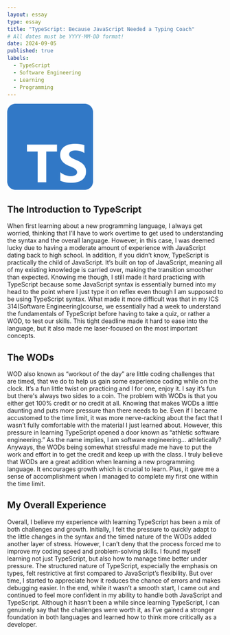 ```yaml
---
layout: essay
type: essay
title: "TypeScript: Because JavaScript Needed a Typing Coach"
# All dates must be YYYY-MM-DD format!
date: 2024-09-05
published: true
labels:
  - TypeScript
  - Software Engineering
  - Learning
  - Programming
---
```


<img width="200px" class="rounded float-start pe-4" src="../img/typeScriptLOGO.png">

## The Introduction to TypeScript

When first learning about a new programming language, I always get worried, thinking that I’ll have to work overtime to get used to understanding the syntax and the overall language. However, in this case, I was deemed lucky due to having a moderate amount of experience with JavaScript dating back to high school. In addition, if you didn’t know, TypeScript is practically the child of JavaScript. It’s built on top of JavaScript, meaning all of my existing knowledge is carried over, making the transition smoother than expected. Knowing me though, I still made it hard practicing with TypeScript because some JavaScript syntax is essentially burned into my head to the point where I just type it on reflex even though I am supposed to be using TypeScript syntax. What made it more difficult was that in my ICS 314(Software Engineering)course, we essentially had a week to understand the fundamentals of TypeScript before having to take a quiz, or rather a WOD, to test our skills. This tight deadline made it hard to ease into the language, but it also made me laser-focused on the most important concepts. 

## The WODs

WOD also known as “workout of the day” are little coding challenges that are timed, that we do to help us gain some experience coding while on the clock. It’s a fun little twist on practicing and I for one, enjoy it. I say it’s fun but there's always two sides to a coin. The problem with WODs is that you either get 100% credit or no credit at all. Knowing that makes WODs a little daunting and puts more pressure than there needs to be. Even if I became accustomed to the time limit, it was more nerve-racking about the fact that I wasn’t fully comfortable with the material I just learned about. However, this pressure in learning TypeScript opened a door known as “athletic software engineering.” As the name implies, I am software engineering… athletically? Anyways, the WODs being somewhat stressful made me have to put the work and effort in to get the credit and keep up with the class. I truly believe that WODs are a great addition when learning a new programming language. It encourages growth which is crucial to learn. Plus, it gave me a sense of accomplishment when I managed to complete my first one within the time limit.


## My Overall Experience

Overall, I believe my experience with learning TypeScript has been a mix of both challenges and growth. Initially, I felt the pressure to quickly adapt to the little changes in the syntax and the timed nature of the WODs added another layer of stress. However, I can’t deny that the process forced me to improve my coding speed and problem-solving skills. I found myself learning not just TypeScript, but also how to manage time better under pressure. The structured nature of TypeScript, especially the emphasis on types, felt restrictive at first compared to JavaScript’s flexibility. But over time, I started to appreciate how it reduces the chance of errors and makes debugging easier. In the end, while it wasn’t a smooth start, I came out and continued to feel more confident in my ability to handle both JavaScript and TypeScript. Although it hasn’t been a while since learning TypeScript, I can genuinely say that the challenges were worth it, as I’ve gained a stronger foundation in both languages and learned how to think more critically as a developer. 
